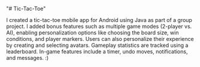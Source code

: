 "# Tic-Tac-Toe" 


I created a tic-tac-toe mobile app for Android using Java as part of a group project. I added bonus features such as multiple game modes (2-player vs. AI), enabling personalization options like choosing the board size, win conditions, and player markers. Users can also personalize their experience by creating and selecting avatars. Gameplay statistics are tracked using a leaderboard. In-game features include a timer, undo moves, notifications, and messages. :)
